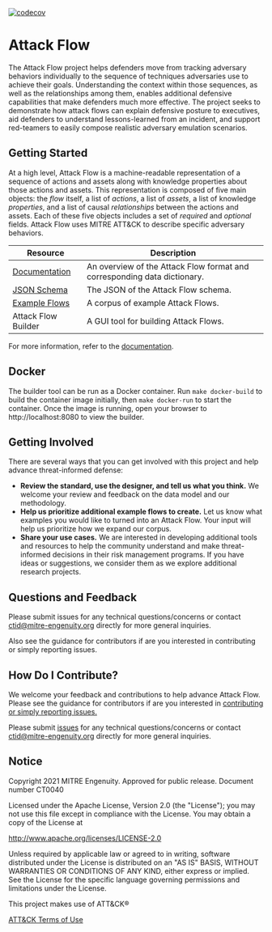 [![codecov](https://codecov.io/gh/center-for-threat-informed-defense/attack-flow/branch/main/graph/badge.svg?token=MSGpc9mM6U)](https://codecov.io/gh/center-for-threat-informed-defense/attack-flow)

<!--
When updating README.md, take a look at overview.rst and consider if you should
make the same updates there.
-->

# Attack Flow

The Attack Flow project helps defenders move from tracking adversary behaviors
individually to the sequence of techniques adversaries use to achieve their
goals. Understanding the context within those sequences, as well as the
relationships among them, enables additional defensive capabilities that make
defenders much more effective. The project seeks to demonstrate how attack flows
can explain defensive posture to executives, aid defenders to understand
lessons-learned from an incident, and support red-teamers to easily compose
realistic adversary emulation scenarios.

## Getting Started

At a high level, Attack Flow is a machine-readable representation of a sequence
of actions and assets along with knowledge properties about those actions and
assets. This representation is composed of five main objects: the *flow* itself,
a list of *actions*, a list of *assets*, a list of knowledge *properties*, and a
list of causal *relationships* between the actions and assets. Each of these
five objects includes a set of *required* and *optional* fields. Attack Flow
uses MITRE ATT&CK to describe specific adversary behaviors.

| Resource                                                                                   | Description                                                              |
| ------------------------------------------------------------------------------------------ | ------------------------------------------------------------------------ |
| [Documentation](https://center-for-threat-informed-defense.github.io/attack-flow-private/) | An overview of the Attack Flow format and corresponding data dictionary. |
| [JSON Schema](/schema/attack-flow-2022-01-05-draft.json)                                   | The JSON of the Attack Flow schema.                                      |
| [Example Flows](/corpus/)                                                                  | A corpus of example Attack Flows.                                        |
| Attack Flow Builder                                                                        | A GUI tool for building Attack Flows.                                    |

For more information, refer to the
[documentation](https://center-for-threat-informed-defense.github.io/attack-flow-private/).

## Docker

The builder tool can be run as a Docker container. Run `make docker-build` to
build the container image initially, then `make docker-run` to start the
container. Once the image is running, open your browser to http://localhost:8080
to view the builder.

## Getting Involved

There are several ways that you can get involved with this project and help
advance threat-informed defense:

- **Review the standard, use the designer, and tell us what you think.**  We
  welcome your review and feedback on the data model and our methodology.
- **Help us prioritize additional example flows to create.** Let us know what
  examples you would like to turned into an Attack Flow. Your input will help us
  prioritize how we expand our corpus.
- **Share your use cases.** We are interested in developing additional tools and
  resources to help the community understand and make threat-informed decisions
  in their risk management programs. If you have ideas or suggestions, we
  consider them as we explore additional research projects.

## Questions and Feedback

Please submit issues for any technical questions/concerns or contact
ctid@mitre-engenuity.org directly for more general inquiries.

Also see the guidance for contributors if are you interested in contributing or
simply reporting issues.

## How Do I Contribute?

We welcome your feedback and contributions to help advance Attack Flow. Please
see the guidance for contributors if are you interested in [contributing or
simply reporting issues.](/CONTRIBUTING.md)

Please submit
[issues](https://github.com/center-for-threat-informed-defense/attack-flow/issues)
for any technical questions/concerns or contact ctid@mitre-engenuity.org
directly for more general inquiries.

## Notice

Copyright 2021 MITRE Engenuity. Approved for public release. Document number
CT0040

Licensed under the Apache License, Version 2.0 (the "License"); you may not use
this file except in compliance with the License. You may obtain a copy of the
License at

http://www.apache.org/licenses/LICENSE-2.0

Unless required by applicable law or agreed to in writing, software distributed
under the License is distributed on an "AS IS" BASIS, WITHOUT WARRANTIES OR
CONDITIONS OF ANY KIND, either express or implied. See the License for the
specific language governing permissions and limitations under the License.

This project makes use of ATT&CK®

[ATT&CK Terms of Use](https://attack.mitre.org/resources/terms-of-use/)
